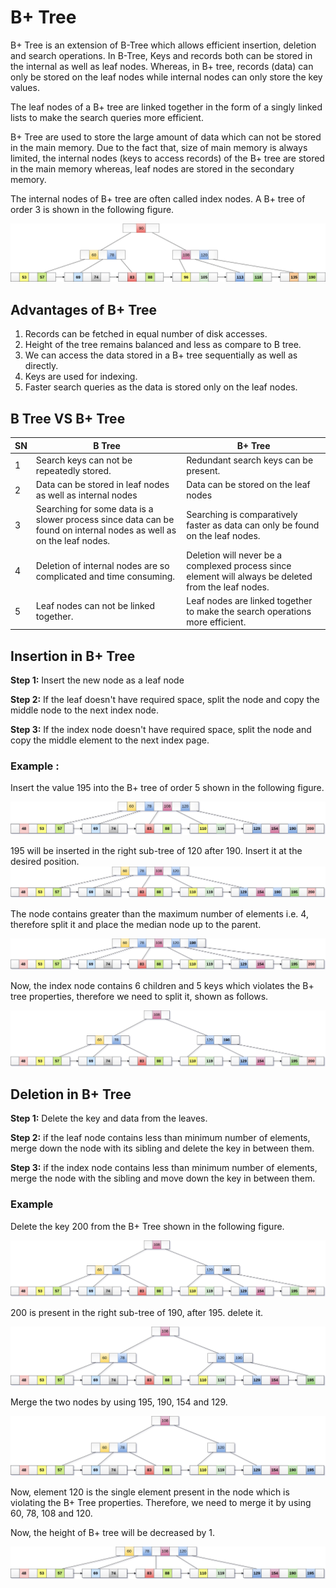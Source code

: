 B+ Tree
=======
B+ Tree is an extension of B-Tree which allows efficient insertion, deletion and search operations.
In B-Tree, Keys and records both can be stored in the internal as well as leaf nodes. Whereas, in B+ tree, records (data) can only be stored on the leaf nodes while internal nodes can only store the key values.

The leaf nodes of a B+ tree are linked together in the form of a singly linked lists to make the search queries more efficient.

B+ Tree are used to store the large amount of data which can not be stored in the main memory. Due to the fact that, size of main memory is always limited, the internal nodes (keys to access records) of the B+ tree are stored in the main memory whereas, leaf nodes are stored in the secondary memory.

The internal nodes of B+ tree are often called index nodes. A B+ tree of order 3 is shown in the following figure.

![B+ Tree](b-plus-tree.png)

Advantages of B+ Tree
---------------------

1.  Records can be fetched in equal number of disk accesses.
2.  Height of the tree remains balanced and less as compare to B tree.
3.  We can access the data stored in a B+ tree sequentially as well as directly.
4.  Keys are used for indexing.
5.  Faster search queries as the data is stored only on the leaf nodes.

B Tree VS B+ Tree
-----------------

| SN | B Tree                                                                                                              | B+ Tree                                                                                              |
|----|---------------------------------------------------------------------------------------------------------------------|------------------------------------------------------------------------------------------------------|
| 1  | Search keys can not be repeatedly stored.                                                                           | Redundant search keys can be present.                                                                |
| 2  | Data can be stored in leaf nodes as well as internal nodes                                                          | Data can be stored on the leaf nodes                                                                 |
| 3  | Searching for some data is a slower process since data can be found on internal nodes as well as on the leaf nodes. | Searching is comparatively faster as data can only be found on the leaf nodes.                       |
| 4  | Deletion of internal nodes are so complicated and time consuming.                                                   | Deletion will never be a complexed process since element will always be deleted from the leaf nodes. |
| 5  | Leaf nodes can not be linked together.                                                                              | Leaf nodes are linked together to make the search operations more efficient.                         |

Insertion in B+ Tree
--------------------
**Step 1:** Insert the new node as a leaf node

**Step 2:** If the leaf doesn't have required space, split the node and copy the middle node to the next index node.

**Step 3:** If the index node doesn't have required space, split the node and copy the middle element to the next index page.

### Example :

Insert the value 195 into the B+ tree of order 5 shown in the following figure.

![B+ Tree](b-plus-tree-insertion.png)  

195 will be inserted in the right sub-tree of 120 after 190. Insert it at the desired position.
![B+ Tree](b-plus-tree-insertion2.png)  

The node contains greater than the maximum number of elements i.e. 4, therefore split it and place the median node up to the parent.

![B+ Tree](b-plus-tree-insertion3.png)  

Now, the index node contains 6 children and 5 keys which violates the B+ tree properties, therefore we need to split it, shown as follows.

![B+ Tree](b-plus-tree-insertion4.png)  

Deletion in B+ Tree
-------------------
**Step 1:** Delete the key and data from the leaves.

**Step 2:** if the leaf node contains less than minimum number of elements, merge down the node with its sibling and delete the key in between them.

**Step 3:** if the index node contains less than minimum number of elements, merge the node with the sibling and move down the key in between them.

### Example

Delete the key 200 from the B+ Tree shown in the following figure.

![B+ Tree](b-plus-tree-deletion.png)  

200 is present in the right sub-tree of 190, after 195. delete it.

![B+ Tree](b-plus-tree-deletion2.png)  

Merge the two nodes by using 195, 190, 154 and 129.

![B+ Tree](b-plus-tree-deletion3.png)  

Now, element 120 is the single element present in the node which is violating the B+ Tree properties. Therefore, we need to merge it by using 60, 78, 108 and 120.

Now, the height of B+ tree will be decreased by 1.

  
![B+ Tree](b-plus-tree-deletion4.png)  
